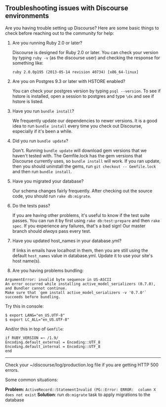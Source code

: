 ## Troubleshooting issues with Discourse environments

Are you having trouble setting up Discourse? Here are some basic things to
check before reaching out to the community for help:

1. Are you running Ruby 2.0 or later?

   Discourse is designed for Ruby 2.0 or later. You can check your version by
typing `ruby -v` (as the discourse user) and checking the response for
something like:

    `ruby 2.0.0p195 (2013-05-14 revision 40734) [x86_64-linux]`


1. Are you on Postgres 9.3 or later with HSTORE enabled?

   You can check your postgres version by typing `psql --version`. To see if
hstore is installed, open a session to postgres and type `\dx` and see if
hstore is listed.


1. Have you run `bundle install`?

   We frequently update our dependencies to newer versions. It is a good idea
to run `bundle install` every time you check out Discourse, especially if it's
been a while.

1. Did you run `bundle update`?

   Don't. Running `bundle update` will download gem versions that we haven't
tested with.  The Gemfile.lock has the gem versions that Discourse currently
uses, so `bundle install` will work.  If you ran update, then you should
uninstall the gems, run `git checkout -- Gemfile.lock` and then run `bundle
install`.

1. Have you migrated your database?

   Our schema changes fairly frequently. After checking out the source code,
you should run `rake db:migrate`.

1. Do the tests pass?

   If you are having other problems, it's useful to know if the test suite
passes. You can run it by first using `rake db:test:prepare` and then `rake
spec`. If you experience any failures, that's a bad sign! Our master branch
should *always* pass every test.

1. Have you updated host_names in your database.yml?

   If links in emails have localhost in them, then you are still using the
default `host_names` value in database.yml.  Update it to use your site's host
name(s).

1. Are you having problems bundling:

```
ArgumentError: invalid byte sequence in US-ASCII
An error occurred while installing active_model_serializers (0.7.0), and Bundler cannot continue.
Make sure that `gem install active_model_serializers -v '0.7.0'` succeeds before bundling.
```

   Try this in console:

```
$ export LANG="en_US.UTF-8"
$ export LC_ALL="en_US.UTF-8"
```

   And/or this in top of `Gemfile`:

```
if RUBY_VERSION =~ /1.9/
Encoding.default_external = Encoding::UTF_8
Encoding.default_internal = Encoding::UTF_8
end
```

---

Check your ~/discourse/log/production.log file if you are getting HTTP 500
errors.

Some common situations:

**Problem:** `ActiveRecord::StatementInvalid (PG::Error: ERROR:  column X does not exist`
**Solution**: run `db:migrate` task to apply migrations to the database
